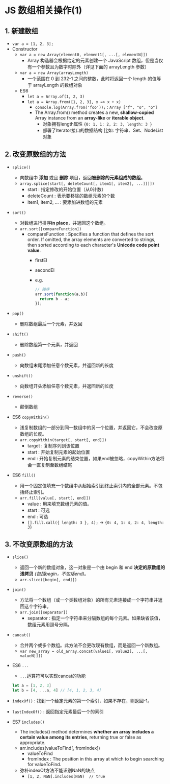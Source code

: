 # JS 数组相关操作(1)

## 1. 新建数组

- ```var a = [1, 2, 3];```
- Constructor
  - ```var a = new Array(element0, element1[, ...[, elementN]])```
    - Array 构造器会根据给定的元素创建一个 JavaScript 数组，但是当仅有一个参数且为数字时除外（详见下面的 arrayLength 参数）
  - ```var a = new Array(arrayLength)```
    - 一个范围在 0 到 232-1 之间的整数，此时将返回一个 length 的值等于 arrayLength 的数组对象
  - ES6
    - ```let a = Array.of(1, 2, 3)```
    - ```let a = Array.from([1, 2, 3], x => x + x)```
      - ```console.log(Array.from('foo'));``` : ```Array ["f", "o", "o"]```
      - The Array.from() method creates a new, **shallow-copied** Array instance from an **array-like** or **iterable object**.
        - 对象拥有length属性 ```{0: 1, 1: 2, 2: 3, length: 3 }```
        - 部署了Iterator接口的数据结构 比如: 字符串、Set、NodeList对象

## 2. 改变原数组的方法

- ```splice()```
  - 向数组中 **添加** 或且 **删除** 项目，返回**被删除的元素组成的数组**。
  - ```array.splice(start[, deleteCount[, item1[, item2[, ...]]]])```
    - start : 指定修改的开始位置（从0计数）
    - deleteCount : 表示要移除的数组元素的个数
    - item1, item2, ... : 要添加进数组的元素

- ```sort()```
  - 对数组进行排序**in place**，并返回这个数组。
  - ```arr.sort([compareFunction])```
    - compareFunction : Specifies a function that defines the sort order. If omitted, the array elements are converted to strings, then sorted according to each character's **Unicode code point value**.
      - firstEl
      - secondEl
      - e.g.

        ```js
        // 降序
        arr.sort(function(a,b){
          return b - a;
        });
        ```

- ```pop()```
  - 删除数组最后一个元素，并返回
- ```shift()```
  - 删除数组第一个元素，并返回
- ```push()```
  - 向数组末尾添加任意个数元素，并返回新的长度
- ```unshift()```
  - 向数组开头添加任意个数元素，并返回新的长度

- ```reverse()```
  - 颠倒数组

- ES6 ```copyWithin()```
  - 浅复制数组的一部分到同一数组中的另一个位置，并返回它，不会改变原数组的长度。
  - ```arr.copyWithin(target[, start[, end]])```
    - target : 复制序列到该位置
    - start : 开始复制元素的起始位置
    - end : 开始复制元素的结束位置，如果end被忽略，copyWithin方法将会一直复制至数组结尾

- ES6 ```fill()```
  - 用一个固定值填充一个数组中从起始索引到终止索引内的全部元素。不包括终止索引。
  - ```arr.fill(value[, start[, end]])```
    - value : 用来填充数组元素的值。
    - start : 可选
    - end : 可选
    - ```[].fill.call({ length: 3 }, 4);``` -> ```{0: 4, 1: 4, 2: 4, length: 3}```

## 3. 不改变原数组的方法

- ```slice()```
  - 返回一个新的数组对象，这一对象是一个由 begin 和 end **决定的原数组的浅拷贝** *(包括begin，不包括end)*。
  - ```arr.slice([begin[, end]])```

- ```join()```
  - 方法将一个数组（或一个类数组对象）的所有元素连接成一个字符串并返回这个字符串。
  - ```arr.join([separator])```
    - separator : 指定一个字符串来分隔数组的每个元素。如果缺省该值，数组元素用逗号分隔。
  
- ```cancat()```
  - 合并两个或多个数组。此方法不会更改现有数组，而是返回一个新数组。
  - ```var new_array = old_array.concat(value1[, value2[, ...[, valueN]]])```

- ES6 ```...```
  - ```...```运算符可以实现cancat的功能

  ```js
  let a = [1, 2, 3]
  let b = [4, ...a, 4] // [4, 1, 2, 3, 4]
  ```

- ```indexOf()``` : 找到一个给定元素的第一个索引，如果不存在，则返回-1。
- ```lastIndexOf()``` : 返回指定元素最后一个的索引

- ES7 ```includes()```
  - The includes() method determines **whether an array includes a certain value among its entries**, returning true or false as appropriate.
  - arr.includes(valueToFind[, fromIndex])
    - valueToFind
    - fromIndex : The position in this array at which to begin searching for valueToFind.
  - 弥补indexOf方法不能识别NaN的缺点
    - ```[1, 2, NaN].includes(NaN)  // true```
